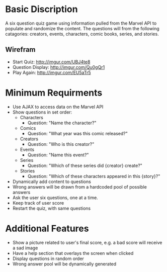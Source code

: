# Basic Discription
A six question quiz game using information pulled from the Marvel API to populate and randomize the content. The questions will from the following catagories: creators, events, characters, comic books, series, and stories. 

## Wirefram
* Start Quiz: http://imgur.com/UBJ4te8
* Question Display: http://imgur.com/Qu0gQr1
* Play Again: http://imgur.com/EU5aTr5

# Minimum Requirments
* Use AJAX to access data on the Marvel API
* Show questions in set order:
  * Characters
    - Question: "Name the character?" 
  * Comics
    - Question: "What year was this comic released?"
  * Creators
    - Question: "Who is this creator?"
  * Events
    - Question: "Name this event?"
  * Series
    - Question: "Which of these series did {creator} create?"
  * Stories 
    - Question: "Which of these characters appeared in this {story}?"
* Dynamically add content to questions
* Wrong answers will be drawn from a hardcoded pool of possible answers
* Ask the user six questions, one at a time.
* Keep track of user score
* Restart the quiz, with same questions

# Additional Features
* Show a picture related to user's final score, e.g. a bad score will receive a sad image 
* Have a help section that overlays the screen when clicked
* Display questions in random order
* Wrong answer pool will be dynamically generated 